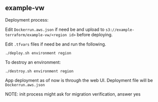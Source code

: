 ## example-vw


Deployment process:

Edit `Dockerrun.aws.json` if need be and upload to `s3://example-terraform/example-vw/<region id>` before deploying. 

Edit `.tfvars` files if need be and run the following.

`./deploy.sh environment region`


To destroy an environment:

`./destroy.sh environment region`

App deployment as of now is through the web UI. Deployment file will be `Dockerrun.aws.json`

NOTE: init process might ask for migration verification, answer yes 
